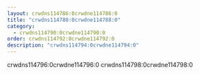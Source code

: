 ```yaml
---
layout: crwdns114786:0crwdne114786:0
title: "crwdns114788:0crwdne114788:0"
category:
  - crwdns114790:0crwdne114790:0
order: crwdns114792:0crwdne114792:0
description: "crwdns114794:0crwdne114794:0"
---
```

crwdns114796:0crwdne114796:0 crwdns114798:0crwdne114798:0